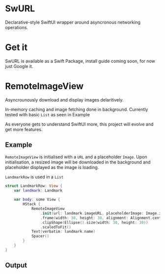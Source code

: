 # SwURL

Declarative-style SwiftUI wrapper around asyncronous networking operations.

# Get it

SwURL is available as a Swift Package, install guide coming soon, for now just Google it.

# RemoteImageView

Asyncrounously download and display images delaritively.

In-memory caching and image fetching done in background. Currently tested with basic `List` as seen in Example

As everyone gets to understand SwiftUI more, this project will evolve and get more features.

## Example

`RemoteImageView` is initialised with a `URL` and a placeholder `Image`. Upon initialisation, a resized image will be downloaded in the background and placeholder displayed as the image is loading.

`LandmarkRow` is used in a `List`

```swift
struct LandmarkRow: View {
    var landmark: Landmark
    
    var body: some View {
        HStack {
            RemoteImageView
                .init(url: landmark.imageURL, placeholderImage: Image.init("placeholder_location"))
                .frame(width: 30, height: 30, alignment: Alignment.center)
                .clipShape(Ellipse().size(width: 30, height: 30))
                .scaledToFit()
            Text(verbatim: landmark.name)
            Spacer()
        }
    }
}
```

## Output

